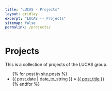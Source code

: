 ```yaml
---
title: "LUCAS - Projects"
layout: gridlay
excerpt: "LUCAS -- Projects"
sitemap: false
permalink: /projects/
---
```

# Projects

This is a collection of projects of the LUCAS group.

<ul class="posts">
  {% for post in site.posts %}
    <li><span>{{ post.date | date_to_string }}</span> » <a href="{{ post.url }}" title="{{ post.title }}">{{ post.title }}</a></li>
  {% endfor %}
</ul>

